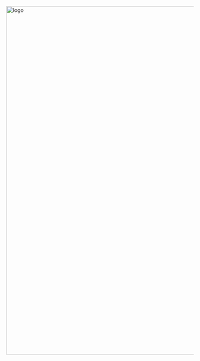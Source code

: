 
<img width="933" alt="logo" src="https://github.com/svetlanasieber/Software-Engineering--Path-SoftUni/assets/135451084/716dd2c3-bbbf-4f66-9fbd-c4b7d620c095">
